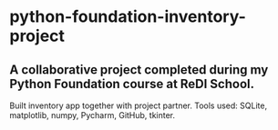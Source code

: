 # python-foundation-inventory-project

## A collaborative project completed during my Python Foundation course at ReDI School.
Built inventory app together with project partner. Tools used: SQLite, matplotlib, numpy, Pycharm, GitHub, tkinter.
 



